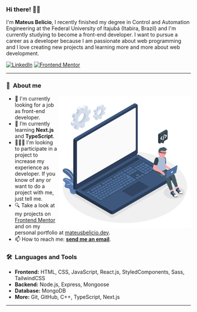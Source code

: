 <!-- <img align="right" height="400em" src="./assets/card-image.svg"/> -->

### Hi there! 👋🏻

I'm **Mateus Belício**, I recently finished my degree in Control and Automation Engineering at the Federal University of Itajubá (Itabira, Brazil) and I'm currently studying to become a front-end developer. I want to pursue a career as a developer because I am passionate about web programming and I love creating new projects and learning more and more about web development.

[![LinkedIn](https://img.shields.io/badge/-Linkedin-282C2E?style=flat&logo=linkedin)](https://linkedin.com/in/mateusbelicio)
[![Frontend Mentor](https://img.shields.io/badge/-Frontend_Mentor-282C2E?style=flat&logo=frontendmentor)](https://www.frontendmentor.io/profile/mateusbelicio)

---

### 📖 &nbsp;About me

<!--- Web illustrations by Storyset ( https://storyset.com/web ) --->
<img align="right" alt="GIF" src="./assets/dev-image.svg" width="360px"/>

- 🔭 I'm currently looking for a job as front-end developer.
- 🌱 I’m currently learning **Next.js** and **TypeScript**.
- 👨🏻‍💻 I'm looking to participate in a project to increase my experience as developer. If you know of any or want to do a project with me, just tell me.
- 🔍 Take a look at my projects on [Frontend Mentor](https://www.frontendmentor.io/profile/mateusbelicio) and on my personal portfolio at [mateusbelicio.dev](https://mateusbelicio.dev).
- 📫 How to reach me:
  **[send me an email](mailto:mateusbelicio.dev@gmail.com)**. 

### 🛠️ &nbsp;Languages and Tools

- **Frontend:** HTML, CSS, JavaScript, React.js, StyledComponents, Sass, TailwindCSS
- **Backend:** Node.js, Express, Mongoose
- **Database:** MongoDB
- **More:** Git, GitHub, C++, TypeScript, Next.js

---

<!-- [![Profile views](https://komarev.com/ghpvc/?username=mateusbelicio&color=blue)](https://komarev.com/ghpvc/?username=mateusbelicio&color=blue) -->

<!-- ### ⚙️ &nbsp;GitHub Analytics

<img align="left" height="150rem" src="https://github-readme-stats.vercel.app/api/top-langs/?username=mateusbelicio&layout=compact&theme=transparent&hide_border=true" alt="Mateus Belicio's stats"/>
<img align="center" height="150rem" src="https://github-readme-stats.vercel.app/api?username=mateusbelicio&show_icons=true&theme=transparent&hide_border=true" alt="Mateus Belicio's most languages"/> -->

<!-- 

![HTML](https://img.shields.io/badge/-HTML-282C2E?style=flat&logo=HTML5)&nbsp;
![JavaScript](https://img.shields.io/badge/-JavaScript-282C2E?style=flat&logo=javascript)&nbsp;
![CSS](https://img.shields.io/badge/-CSS-282C2E?style=flat&logo=CSS3&logoColor=1572B6)&nbsp;
![React](https://img.shields.io/badge/-React-282C2E?style=flat&logo=react)&nbsp;
![Styled Components](https://img.shields.io/badge/-StyledComponents-282C2E?style=flat&logo=styled-components)&nbsp;
![Sass](https://img.shields.io/badge/-Sass-282C2E?style=flat&logo=Sass&logoColor=CC6699)&nbsp;
![Git](https://img.shields.io/badge/-Git-282C2E?style=flat&logo=git)&nbsp;
![GitHub](https://img.shields.io/badge/-GitHub-282C2E?style=flat&logo=github)&nbsp; 
![Node.js](https://img.shields.io/badge/-Node.js-282C2E?style=flat&logo=nodedotjs)&nbsp;
![Mongo DB](https://img.shields.io/badge/-Mongo%20DB-282C2E?style=flat&logo=mongodb)&nbsp;
![Express.js](https://img.shields.io/badge/-Express.js-282C2E?style=flat&logo=express)&nbsp;

-->

<!--
- 🔭 I’m currently working on/at ...
- 🌱 I’m currently learning ...
- 👯 I’m looking to collaborate on ...
- 🤔 I’m looking for help with ...
- 💬 Ask me about ...
- 📫 How to reach me: ...
- 😄 Pronouns: ...
- ⚡ Fun fact: ...
- 🔥 Sênior Web Developer ...
- ▶️ I (not) regularly post videos on [youtube.com/username](https://youtube.com/username)
- 💬 Ask me about **JavaScript, HTML, CSS, SQL, Node.JS
- 👨🏻‍💻 More at [mateusbelicio.dev](https://mateusbelicio.dev)
-->
